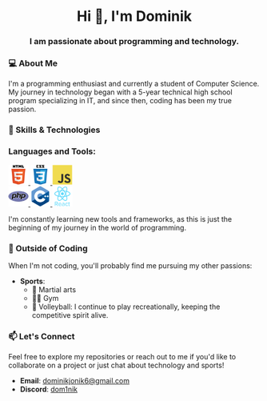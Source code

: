 <h1 align="center">Hi 👋, I'm Dominik</h1>
<h3 align="center">I am passionate about programming and technology.</h3>

### 💻 About Me
I'm a programming enthusiast and currently a student of Computer Science. My journey in technology began with a 5-year technical high school program specializing in IT, and since then, coding has been my true passion.

### 🌟 Skills & Technologies
<h3 align="left">Languages and Tools:</h3>
<p align="left">
  <a href="https://www.w3schools.com/html/" target="_blank" rel="noreferrer"> 
    <img src="https://raw.githubusercontent.com/devicons/devicon/master/icons/html5/html5-original-wordmark.svg" alt="HTML" width="40" height="40"/> 
  </a> 
  <a href="https://www.w3schools.com/css/" target="_blank" rel="noreferrer"> 
    <img src="https://raw.githubusercontent.com/devicons/devicon/master/icons/css3/css3-original-wordmark.svg" alt="CSS" width="40" height="40"/> 
  </a>
  <a href="https://developer.mozilla.org/en-US/docs/Web/JavaScript" target="_blank" rel="noreferrer"> 
    <img src="https://raw.githubusercontent.com/devicons/devicon/master/icons/javascript/javascript-original.svg" alt="JavaScript" width="40" height="40"/>
  </a> <br>
  <a href="https://www.php.net" target="_blank" rel="noreferrer"> 
    <img src="https://raw.githubusercontent.com/devicons/devicon/master/icons/php/php-original.svg" alt="PHP" width="40" height="40"/>
  </a> 
  <a href="https://www.w3schools.com/cpp/" target="_blank" rel="noreferrer"> 
    <img src="https://raw.githubusercontent.com/devicons/devicon/master/icons/cplusplus/cplusplus-original.svg" alt="C++" width="40" height="40"/>
  </a> 
  <a href="https://reactjs.org/" target="_blank" rel="noreferrer"> 
    <img src="https://raw.githubusercontent.com/devicons/devicon/master/icons/react/react-original-wordmark.svg" alt="React" width="40" height="40"/>
  </a> 
</p>


I'm constantly learning new tools and frameworks, as this is just the beginning of my journey in the world of programming.

### 🏐 Outside of Coding
When I'm not coding, you'll probably find me pursuing my other passions:
- **Sports**: 
  - 🥊 Martial arts
  - 🏋️‍♂️ Gym
  - 🏐 Volleyball: I continue to play recreationally, keeping the competitive spirit alive.

### 📫 Let's Connect
Feel free to explore my repositories or reach out to me if you'd like to collaborate on a project or just chat about technology and sports!

- **Email**: <a href="mailto:dominikjonik6@gmail.com">dominikjonik6@gmail.com</a>  
- **Discord**: <a href="https://discord.com">dom1nik</a>

